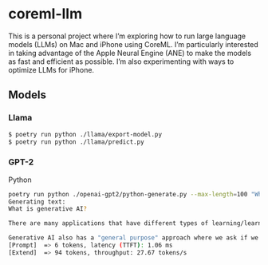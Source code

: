 # coreml-llm

This is a personal project where I’m exploring how to run large language models (LLMs) on Mac and
iPhone using CoreML. I’m particularly interested in taking advantage of the Apple Neural Engine
(ANE) to make the models as fast and efficient as possible. I’m also experimenting with ways to
optimize LLMs for iPhone.

## Models

### Llama

```sh
$ poetry run python ./llama/export-model.py
$ poetry run python ./llama/predict.py
```

### GPT-2

Python

```sh
poetry run python ./openai-gpt2/python-generate.py --max-length=100 "What is generative AI?"
Generating text:
What is generative AI?

There are many applications that have different types of learning/learning in both real life languages (like languages for teaching or AI in an embedded data analysis application) and in real time applications (like machine learning or machine learning models), but generative AI in these applications would only be able to learn what is relevant to the question of what we learned using that same data.

Generative AI also has a "general purpose" approach where we ask if we could
[Prompt]  => 6 tokens, latency (TTFT): 1.06 ms
[Extend]  => 94 tokens, throughput: 27.67 tokens/s
```
